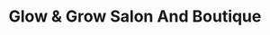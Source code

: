 ---
title: "Glow & Grow Salon And Boutique"
url: /leander/glow-and-grow-salon-and-boutique-e-crystal-falls-pkwy/
shop: hairdresser
---